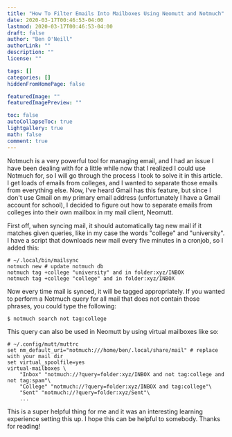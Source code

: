 ```yaml
---
title: "How To Filter Emails Into Mailboxes Using Neomutt and Notmuch"
date: 2020-03-17T00:46:53-04:00
lastmod: 2020-03-17T00:46:53-04:00
draft: false
author: "Ben O'Neill"
authorLink: ""
description: ""
license: ""

tags: []
categories: []
hiddenFromHomePage: false

featuredImage: ""
featuredImagePreview: ""

toc: false
autoCollapseToc: true
lightgallery: true
math: false
comment: true
---
```


Notmuch is a very powerful tool for managing email, and I had an issue
I have been dealing with for a little while now that I realized I
could use Notmuch for, so I will go through the process I took to
solve it in this article. I get loads of emails from colleges, and I
wanted to separate those emails from everything else. Now, I've heard
Gmail has this feature, but since I don't use Gmail on my primary
email address (unfortunately I have a Gmail account for school), I
decided to figure out how to separate emails from colleges into their
own mailbox in my mail client, Neomutt.

First off, when syncing mail, it should automatically tag new mail
if it matches given queries, like in my case the words "college" and
"university". I have a script that downloads new mail every five
minutes in a cronjob, so I added this:

	# ~/.local/bin/mailsync
	notmuch new # update notmuch db
	notmuch tag +college "university" and in folder:xyz/INBOX
	notmuch tag +college "college" and in folder:xyz/INBOX

Now every time mail is synced, it will be tagged appropriately. If you
wanted to perform a Notmuch query for all mail that does not contain
those phrases, you could type the following:

	$ notmuch search not tag:college

This query can also be used in Neomutt by using virtual mailboxes like
so:

	# ~/.config/mutt/muttrc
	set nm_default_uri="notmuch:///home/ben/.local/share/mail" # replace with your mail dir
	set virtual_spoolfile=yes
	virtual-mailboxes \
		"Inbox" "notmuch://?query=folder:xyz/INBOX and not tag:college and not tag:spam"\
		"College" "notmuch://?query=folder:xyz/INBOX and tag:college"\
		"Sent" "notmuch://?query=folder:xyz/Sent"\
		...

This is a super helpful thing for me and it was an interesting
learning experience setting this up. I hope this can be helpful to
somebody. Thanks for reading!
